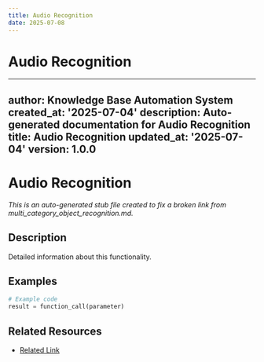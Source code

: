 ```yaml
---
title: Audio Recognition
date: 2025-07-08
---
```


# Audio Recognition

---
author: Knowledge Base Automation System
created_at: '2025-07-04'
description: Auto-generated documentation for Audio Recognition
title: Audio Recognition
updated_at: '2025-07-04'
version: 1.0.0
---

# Audio Recognition

*This is an auto-generated stub file created to fix a broken link from multi_category_object_recognition.md.*

## Description

Detailed information about this functionality.

## Examples

```python
# Example code
result = function_call(parameter)
```

## Related Resources

- [Related Link](./related_resource.md)
